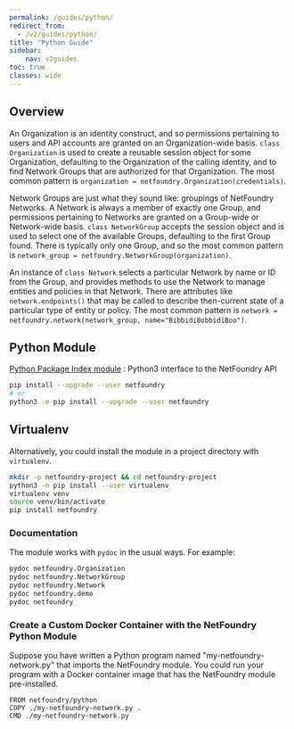 ```yaml
---
permalink: /guides/python/
redirect_from:
  - /v2/guides/python/
title: "Python Guide"
sidebar:
    nav: v2guides
toc: true
classes: wide
---
```


## Overview

An Organization is an identity construct, and so permissions pertaining to users and API accounts are granted on an Organization-wide basis. `class Organization` is used to create a reusable session object for some Organization, defaulting to the Organization of the calling identity, and to find Network Groups that are authorized for that Organization. The most common pattern is `organization = netfoundry.Organization(credentials)`.

Network Groups are just what they sound like: groupings of NetFoundry Networks. A Network is always a member of exactly one Group, and permissions pertaining to Networks are granted on a Group-wide or Network-wide basis. `class NetworkGroup` accepts the session object and is used to select one of the available Groups, defaulting to the first Group found. There is typically only one Group, and so the most common pattern is `network_group = netfoundry.NetworkGroup(organization)`.

An instance of `class Network` selects a particular Network by name or ID from the Group, and provides methods to use the Network to manage entities and policies in that Network. There are attributes like `network.endpoints()` that may be called to describe then-current state of a particular type of entity or policy. The most common pattern is `network = netfoundry.network(network_group, name="BibbidiBobbidiBoo")`. 

## Python Module

[Python Package Index module](https://pypi.org/project/netfoundry/)
: Python3 interface to the NetFoundry API

```bash
pip install --upgrade --user netfoundry
# or
python3 -m pip install --upgrade --user netfoundry
```

## Virtualenv

Alternatively, you could install the module in a project directory with `virtualenv`.

```bash
mkdir -p netfoundry-project && cd netfoundry-project
python3 -m pip install --user virtualenv
virtualenv venv
source venv/bin/activate
pip install netfoundry
```

### Documentation

The module works with `pydoc` in the usual ways. For example:

```bash
pydoc netfoundry.Organization
pydoc netfoundry.NetworkGroup
pydoc netfoundry.Network
pydoc netfoundry.demo
pydoc netfoundry
```

### Create a Custom Docker Container with the NetFoundry Python Module

Suppose you have written a Python program named "my-netfoundry-network.py" that imports the NetFoundry module. You could run your program with a Docker container image that has the NetFoundry module pre-installed.

```docker
FROM netfoundry/python
COPY ./my-netfoundry-network.py .
CMD ./my-netfoundry-network.py
```
